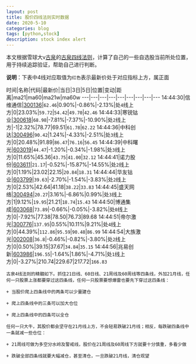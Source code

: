 ```yaml
---
layout: post
title: 股价四线法则实时数据
date: 2020-5-10
categories: blog
tags: [python,stock]
description: stock index alert
---
```



本文根据雪球大v[古泉](https://xueqiu.com/u/7148646888)的[古泉四线法则](https://xueqiu.com/7148646888/130498192)，计算了自己的一些自选股当前所处位置，用于持续追踪验证，帮助自己进行判断。

**说明**：下表中4线对应取值为`红色`表示最新价处于对应指标上方，属正面

时间|名称|代码|最新价|当日|3日|5日|位置|变动|距离|ma21|ma60|ma21w|ma60w
---|---|---|---|---|---|---|---|---
14:44:30|信维通信|[300136](https://xueqiu.com/S/SZ300136)|`62.46`|0.90%|-0.86%|-2.13%|处`4`线上方|0|23.03%|`59.72`|`54.42`|`49.70`|`42.46`
14:44:33|寒锐钴业|[300618](https://xueqiu.com/S/SZ300618)|`68.98`|-7.81%|-7.37%|-10.90%|处`2`线上方|-1|2.32%|78.77|69.51|`61.78`|`62.22`
14:44:36|中科创达|[300496](https://xueqiu.com/S/SZ300496)|`90.42`|1.24%|-4.33%|-2.51%|处`3`线上方|0|20.48%|91.89|`86.47`|`76.16`|`56.45`
14:44:39|中科曙光|[603019](https://xueqiu.com/S/SH603019)|`44.47`|-1.20%|-0.34%|-1.98%|处`3`线上方|0|11.65%|45.36|`43.75`|`41.00`|`32.12`
14:44:41|诺力股份|[603611](https://xueqiu.com/S/SH603611)|`21.17`|-0.52%|-15.87%|-14.55%|处`2`线上方|0|1.19%|23.02|22.15|`20.84`|`18.31`
14:44:44|华友钴业|[603799](https://xueqiu.com/S/SH603799)|`39.63`|-2.70%|-1.54%|-3.83%|处`2`线上方|0|2.53%|42.64|41.18|`38.22`|`33.83`
14:44:45|盛天网络|[300494](https://xueqiu.com/S/SZ300494)|`20.27`|3.16%|-6.86%|0.99%|处`3`线上方|1|9.12%|`19.95`|21.21|`18.74`|`15.43`
14:44:50|博通集成|[603068](https://xueqiu.com/S/SH603068)|`73.89`|-0.66%|-0.05%|-3.82%|处`0`线上方|0|-7.92%|77.38|78.50|76.73|89.68
14:44:51|帝尔激光|[300776](https://xueqiu.com/S/SZ300776)|`137.95`|0.55%|10.11%|9.21%|处`4`线上方|0|44.39%|`112.86`|`95.59`|`90.48`|`86.99`
14:44:54|大族激光|[002008](https://xueqiu.com/S/SZ002008)|`36.8`|-0.46%|-0.82%|-3.80%|处`2`线上方|0|0.50%|39.15|37.67|`34.84`|`35.15`
14:44:56|兆易创新|[603986](https://xueqiu.com/S/SH603986)|`196.55`|-1.64%|1.86%|-4.71%|处`1`线上方|0|-3.27%|210.74|229.67|217.72|`166.83`

```
古泉4线法则的精髓如下。抓住21日线、60日线、21周线及60周线等四条线，外加21月线，任何一只股票上涨都要穿过这四条线，任何一只股票要想爆雷也要先下穿过这四条线：

+ 当股价爬上四条线中的两条可以少量建仓

+ 爬上四条线中的三条可以加大仓位

+ 爬上四条线中的四条可以全仓

任何一只大牛，其股价都会坚守在21月线上方，不会轻易跌破21月线；相反，每跌破四条线中一条就减一些仓位：

+ 21周线可做为多空分水岭及警戒线，股价在21周线及60周线下方就要十分慎重，多看少做

+ 跌破全部四条线就要大幅减仓，甚至清仓，一旦跌破21月线，清仓观望
```